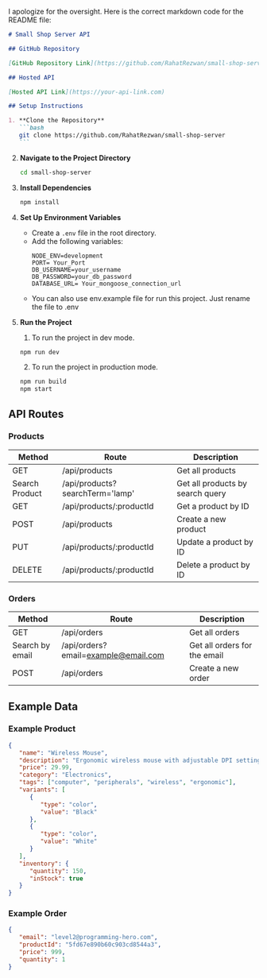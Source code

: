 I apologize for the oversight. Here is the correct markdown code for the README file:

````markdown
# Small Shop Server API

## GitHub Repository

[GitHub Repository Link](https://github.com/RahatRezwan/small-shop-server)

## Hosted API

[Hosted API Link](https://your-api-link.com)

## Setup Instructions

1. **Clone the Repository**
   ```bash
   git clone https://github.com/RahatRezwan/small-shop-server
   ```
````

2. **Navigate to the Project Directory**

   ```bash
   cd small-shop-server
   ```

3. **Install Dependencies**

   ```bash
   npm install
   ```

4. **Set Up Environment Variables**

   -  Create a `.env` file in the root directory.
   -  Add the following variables:
      ```
      NODE_ENV=development
      PORT= Your_Port
      DB_USERNAME=your_username
      DB_PASSWORD=your_db_password
      DATABASE_URL= Your_mongoose_connection_url
      ```
   -  You can also use env.example file for run this project. Just rename the file to .env

5. **Run the Project**

   1. To run the project in dev mode.

   ```bash
   npm run dev
   ```

   2. To run the project in production mode.

   ```bash
   npm run build
   npm start
   ```

## API Routes

### Products

| Method         | Route                           | Description                      |
| -------------- | ------------------------------- | -------------------------------- |
| GET            | /api/products                   | Get all products                 |
| Search Product | /api/products?searchTerm='lamp' | Get all products by search query |
| GET            | /api/products/:productId        | Get a product by ID              |
| POST           | /api/products                   | Create a new product             |
| PUT            | /api/products/:productId        | Update a product by ID           |
| DELETE         | /api/products/:productId        | Delete a product by ID           |

### Orders

| Method          | Route                               | Description                  |
| --------------- | ----------------------------------- | ---------------------------- |
| GET             | /api/orders                         | Get all orders               |
| Search by email | /api/orders?email=example@email.com | Get all orders for the email |
| POST            | /api/orders                         | Create a new order           |

## Example Data

### Example Product

```json
{
   "name": "Wireless Mouse",
   "description": "Ergonomic wireless mouse with adjustable DPI settings.",
   "price": 29.99,
   "category": "Electronics",
   "tags": ["computer", "peripherals", "wireless", "ergonomic"],
   "variants": [
      {
         "type": "color",
         "value": "Black"
      },
      {
         "type": "color",
         "value": "White"
      }
   ],
   "inventory": {
      "quantity": 150,
      "inStock": true
   }
}
```

### Example Order

```json
{
   "email": "level2@programming-hero.com",
   "productId": "5fd67e890b60c903cd8544a3",
   "price": 999,
   "quantity": 1
}
```
